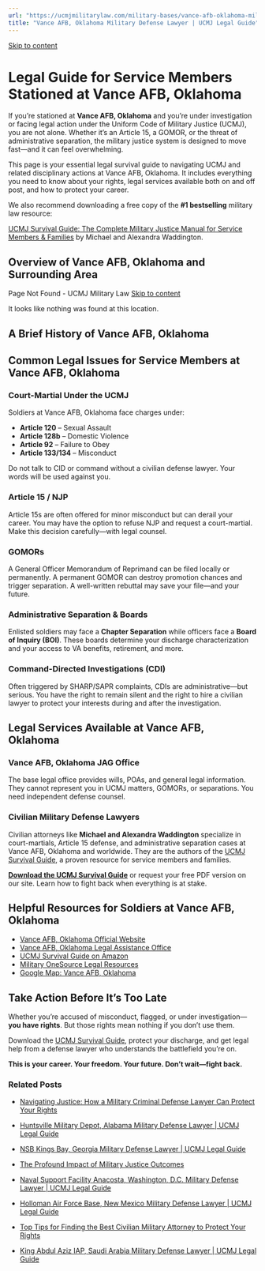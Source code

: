 ```yaml
---
url: "https://ucmjmilitarylaw.com/military-bases/vance-afb-oklahoma-military-defense-lawyer-ucmj-legal-guide/"
title: "Vance AFB, Oklahoma Military Defense Lawyer | UCMJ Legal Guide"
---
```


[Skip to content](https://ucmjmilitarylaw.com/military-bases/vance-afb-oklahoma-military-defense-lawyer-ucmj-legal-guide/#content)

# Legal Guide for Service Members Stationed at Vance AFB, Oklahoma

If you’re stationed at **Vance AFB, Oklahoma** and you’re under investigation or facing legal action under the Uniform Code of Military Justice (UCMJ), you are not alone. Whether it’s an Article 15, a GOMOR, or the threat of administrative separation, the military justice system is designed to move fast—and it can feel overwhelming.

This page is your essential legal survival guide to navigating UCMJ and related disciplinary actions at Vance AFB, Oklahoma. It includes everything you need to know about your rights, legal services available both on and off post, and how to protect your career.

We also recommend downloading a free copy of the **#1 bestselling** military law resource:

[UCMJ Survival Guide: The Complete Military Justice Manual for Service Members & Families](https://www.amazon.com/dp/B0FCDD3B2Z) by Michael and Alexandra Waddington.

## Overview of Vance AFB, Oklahoma and Surrounding Area

Page Not Found - UCMJ Military Law [Skip to content](https://ucmjmilitarylaw.com/military-bases/vance-afb-oklahoma-military-defense-lawyer-ucmj-legal-guide/%7Blocation7#content)

It looks like nothing was found at this location.

## A Brief History of Vance AFB, Oklahoma

## Common Legal Issues for Service Members at Vance AFB, Oklahoma

### Court-Martial Under the UCMJ

Soldiers at Vance AFB, Oklahoma face charges under:

- **Article 120** – Sexual Assault
- **Article 128b** – Domestic Violence
- **Article 92** – Failure to Obey
- **Article 133/134** – Misconduct

Do not talk to CID or command without a civilian defense lawyer. Your words will be used against you.

### Article 15 / NJP

Article 15s are often offered for minor misconduct but can derail your career. You may have the option to refuse NJP and request a court-martial. Make this decision carefully—with legal counsel.

### GOMORs

A General Officer Memorandum of Reprimand can be filed locally or permanently. A permanent GOMOR can destroy promotion chances and trigger separation. A well-written rebuttal may save your file—and your future.

### Administrative Separation & Boards

Enlisted soldiers may face a **Chapter Separation** while officers face a **Board of Inquiry (BOI)**. These boards determine your discharge characterization and your access to VA benefits, retirement, and more.

### Command-Directed Investigations (CDI)

Often triggered by SHARP/SAPR complaints, CDIs are administrative—but serious. You have the right to remain silent and the right to hire a civilian lawyer to protect your interests during and after the investigation.

## Legal Services Available at Vance AFB, Oklahoma

### Vance AFB, Oklahoma JAG Office

The base legal office provides wills, POAs, and general legal information. They cannot represent you in UCMJ matters, GOMORs, or separations. You need independent defense counsel.

### Civilian Military Defense Lawyers

Civilian attorneys like **Michael and Alexandra Waddington** specialize in court-martials, Article 15 defense, and administrative separation cases at Vance AFB, Oklahoma and worldwide. They are the authors of the [UCMJ Survival Guide](https://www.amazon.com/dp/B0FCDD3B2Z), a proven resource for service members and families.

**[Download the UCMJ Survival Guide](https://www.amazon.com/dp/B0FCDD3B2Z)** or request your free PDF version on our site. Learn how to fight back when everything is at stake.

## Helpful Resources for Soldiers at Vance AFB, Oklahoma

- [Vance AFB, Oklahoma Official Website](https://ucmjmilitarylaw.com/military-bases/vance-afb-oklahoma-military-defense-lawyer-ucmj-legal-guide/%7Blocation12%7D)
- [Vance AFB, Oklahoma Legal Assistance Office](https://ucmjmilitarylaw.com/military-bases/vance-afb-oklahoma-military-defense-lawyer-ucmj-legal-guide/%7Blocation13%7D)
- [UCMJ Survival Guide on Amazon](https://www.amazon.com/dp/B0FCDD3B2Z)
- [Military OneSource Legal Resources](https://www.militaryonesource.mil/legal/)
- [Google Map: Vance AFB, Oklahoma](https://ucmjmilitarylaw.com/military-bases/vance-afb-oklahoma-military-defense-lawyer-ucmj-legal-guide/%7Blocation14%7D)

## Take Action Before It’s Too Late

Whether you’re accused of misconduct, flagged, or under investigation— **you have rights**. But those rights mean nothing if you don’t use them.

Download the [UCMJ Survival Guide](https://www.amazon.com/dp/B0FCDD3B2Z), protect your discharge, and get legal help from a defense lawyer who understands the battlefield you’re on.

**This is your career. Your freedom. Your future. Don’t wait—fight back.**

### Related Posts

- [Navigating Justice: How a Military Criminal Defense Lawyer Can Protect Your Rights](https://ucmjmilitarylaw.com/military-criminal-defense-lawyer/)
- [Huntsville Military Depot, Alabama Military Defense Lawyer \| UCMJ Legal Guide](https://ucmjmilitarylaw.com/huntsville-military-depot-alabama-military-defense-lawyer-ucmj-legal-guide/)
- [NSB Kings Bay, Georgia Military Defense Lawyer \| UCMJ Legal Guide](https://ucmjmilitarylaw.com/nsb-kings-bay-georgia-military-defense-lawyer-ucmj-legal-guide/)
- [The Profound Impact of Military Justice Outcomes](https://ucmjmilitarylaw.com/ucmj/the-profound-impact-of-military-justice-outcomes/)

- [Naval Support Facility Anacosta, Washington, D.C. Military Defense Lawyer \| UCMJ Legal Guide](https://ucmjmilitarylaw.com/naval-support-facility-anacosta-washington-d-c-military-defense-lawyer-ucmj-legal-guide/)
- [Holloman Air Force Base, New Mexico Military Defense Lawyer \| UCMJ Legal Guide](https://ucmjmilitarylaw.com/holloman-air-force-base-new-mexico-military-defense-lawyer-ucmj-legal-guide/)
- [Top Tips for Finding the Best Civilian Military Attorney to Protect Your Rights](https://ucmjmilitarylaw.com/best-civilian-military-attorney/)
- [King Abdul Aziz IAP, Saudi Arabia Military Defense Lawyer \| UCMJ Legal Guide](https://ucmjmilitarylaw.com/king-abdul-aziz-iap-saudi-arabia-military-defense-lawyer-ucmj-legal-guide/)